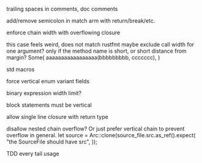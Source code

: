trailing spaces in comments, doc comments

add/remove semicolon in match arm with return/break/etc.

enforce chain width with overflowing closure

this case feels weird, does not match rustfmt
maybe exclude call width for one argument? only if the method name is short, or short distance from margin?
Some(
    aaaaaaaaaaaaaaaaa(bbbbbbbbb, ccccccc),
)

std macros

force vertical enum variant fields

binary expression width limit?

block statements must be vertical

allow single line closure with return type

disallow nested chain overflow? Or just prefer vertical chain to prevent overflow in general.
let source = Arc::clone(source_file.src.as_ref().expect(
    "the SourceFile should have src",
));

TDD every tail usage
